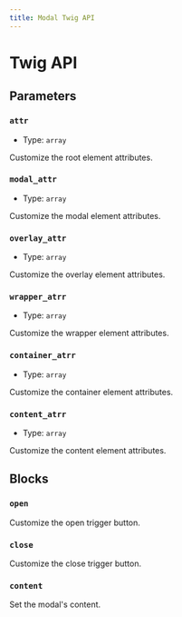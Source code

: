 ```yaml
---
title: Modal Twig API
---
```


# Twig API

## Parameters

### `attr`

- Type: `array`

Customize the root element attributes.

### `modal_attr`

- Type: `array`

Customize the modal element attributes.

### `overlay_attr`

- Type: `array`

Customize the overlay element attributes.

### `wrapper_atrr`

- Type: `array`

Customize the wrapper element attributes.

### `container_atrr`

- Type: `array`

Customize the container element attributes.

### `content_atrr`

- Type: `array`

Customize the content element attributes.

## Blocks

### `open`

Customize the open trigger button.

### `close`

Customize the close trigger button.

### `content`

Set the modal's content.
